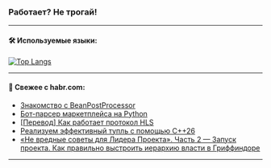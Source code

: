 ### Работает? Не трогай!

---
<!--
#### 🛠️ Technical stack:

![Java](https://img.shields.io/badge/Java-informational?logo=Oracle&style=flat&logoColor=white&color=FF4500)
![Kotlin](https://img.shields.io/badge/Kotlin-informational?logo=Kotlin&style=flat&logoColor=white&color=774D97)
![TS](https://img.shields.io/badge/TypeScript-informational?logo=typeScript&style=flat&logoColor=black&color=017acc)
![Python](https://img.shields.io/badge/Python-informational?logo=Python&style=flat&logoColor=black&color=ffdd54) <br>
![Spring](https://img.shields.io/badge/Spring-informational?logo=Spring&style=flat&logoColor=white&color=6DB33F) 
![SpringBoot](https://img.shields.io/badge/SpringBoot-informational?logo=SpringBoot&style=flat&logoColor=white&color=6DB33F)
![Nest](https://img.shields.io/badge/NestJS-informational?logo=NestJS&style=flat&logoColor=white&color=E0234E) 
![NodeJS](https://img.shields.io/badge/NodeJS-informational?logo=node.js&style=flat&logoColor=white&color=70A760)<br>
![PostgreSQL](https://img.shields.io/badge/PostgreSQL-informational?logo=PostgreSQL&style=flat&logoColor=white&color=DAA520)
![MongoDB](https://img.shields.io/badge/MongoDB-informational?logo=MongoDB&style=flat&logoColor=white&color=870000)
![Apache](https://img.shields.io/badge/Apache-informational?logo=apache&style=flat&logoColor=white&color=f74e28)

___ 
-->

#### 🛠️ Используемые языки:

[![Top Langs](https://github-readme-stats-u2qms2cxw-advtsettinggmailcoms-projects.vercel.app/api/top-langs/?username=zloylis&langs_count=10&hide_title=true&title_color=e6edf3&size_weight=0.5&count_weight=0.5&layout=compact&hide_progress=true&hide_border=true&theme=dracula)](https://github.com/zloylis)

<!---


####  :octocat:&nbsp;&nbsp; Статистика:

![GitHub stats](https://github-readme-stats-u2qms2cxw-advtsettinggmailcoms-projects.vercel.app/api?username=zloylis&show_icons=true&hide_border=true&theme=dracula&title_color=e6edf3&include_all_commits=true&count_private=true&hide_rank=false&hide_title=true&rank_icon=github)
-->
---

#### 💬 Свежее с habr.com:

<!-- BLOG-POST-LIST:START -->
- [Знакомство с BeanPostProcessor](https://habr.com/ru/articles/835294/?utm_source=habrahabr&utm_medium=rss&utm_campaign=835294)
- [Бот-парсер маркетплейса на Python](https://habr.com/ru/companies/amvera/articles/834582/?utm_source=habrahabr&utm_medium=rss&utm_campaign=834582)
- [[Перевод] Как работает протокол HLS](https://habr.com/ru/articles/835282/?utm_source=habrahabr&utm_medium=rss&utm_campaign=835282)
- [Реализуем эффективный тупль с помощью C++26](https://habr.com/ru/articles/835176/?utm_source=habrahabr&utm_medium=rss&utm_campaign=835176)
- [«Не вредные советы для Лидера Проекта». Часть 2 — Запуск проекта. Как правильно выстроить иерархию власти в Гриффиндоре](https://habr.com/ru/articles/835224/?utm_source=habrahabr&utm_medium=rss&utm_campaign=835224)
<!-- BLOG-POST-LIST:END -->

---
